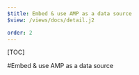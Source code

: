```yaml
---
$title: Embed & use AMP as a data source
$view: /views/docs/detail.j2

order: 2
---
```


[TOC]

#Embed & use AMP as a data source
